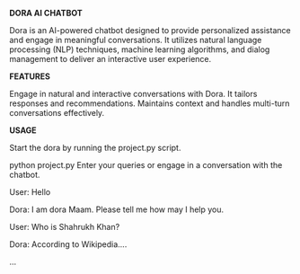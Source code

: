 **DORA AI CHATBOT**

Dora is an AI-powered chatbot designed to provide personalized assistance and engage in meaningful conversations. It utilizes natural language processing (NLP) techniques, machine learning algorithms, and dialog management to deliver an interactive user experience.

**FEATURES**

Engage in natural and interactive conversations with Dora. It tailors responses and recommendations.
Maintains context and handles multi-turn conversations effectively.

**USAGE**


Start the dora by running the project.py script.

python project.py
Enter your queries or engage in a conversation with the chatbot.



User: Hello

Dora: I am dora Maam. Please tell me how may I help you.

User: Who is Shahrukh Khan?

Dora: According to Wikipedia....

...

